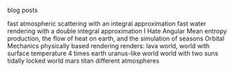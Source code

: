 blog posts

fast atmospheric scattering with an integral approximation
fast water rendering with a double integral approximation
I Hate Angular
Mean entropy production, the flow of heat on earth, and the simulation of seasons
Orbital Mechanics
physically based rendering
renders:
	lava world, world with surface temperature 4 times earth
	uranus-like world
	world with two suns
	tidally locked world
	mars
	titan
	different atmospheres
